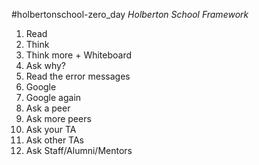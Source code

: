 #holbertonschool-zero_day
*Holberton School Framework*
1. Read
2. Think
3. Think more + Whiteboard
4. Ask why?
5. Read the error messages
6. Google
7. Google again
8. Ask a peer
9. Ask more peers
10. Ask your TA
11. Ask other TAs
12. Ask Staff/Alumni/Mentors